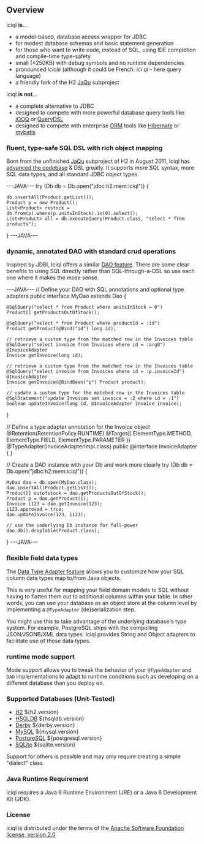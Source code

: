 ## Overview

iciql **is**...

- a model-based, database access wrapper for JDBC
- for modest database schemas and basic statement generation
- for those who want to write code, instead of SQL, using IDE completion and compile-time type-safety
- small (<250KB) with debug symbols and no runtime dependencies
- pronounced *icicle* (although it could be French: *ici ql* - here query language)
- a friendly fork of the H2 [JaQu][jaqu] subproject

iciql **is not**...

- a complete alternative to JDBC
- designed to compete with more powerful database query tools like [jOOQ][jooq] or [QueryDSL][querydsl]
- designed to compete with enterprise [ORM][orm] tools like [Hibernate][hibernate] or [mybatis][mybatis]

### fluent, type-safe SQL DSL with rich object mapping

Born from the unfinished [JaQu][jaqu] subproject of H2 in August 2011, Iciql has [advanced the codebase](jaqu_comparison.html) & DSL greatly.  It supports more SQL syntax, more SQL data types, and all standard JDBC object types.

---JAVA---
try (Db db = Db.open("jdbc:h2:mem:iciql")) {

    db.insertAll(Product.getList());
    Product p = new Product();
    List<Product> restock = db.from(p).where(p.unitsInStock).is(0).select();
    List<Product> all = db.executeQuery(Product.class, "select * from products");
    
}
---JAVA---

### dynamic, annotated DAO with standard crud operations

Inspired by JDBI, Iciql offers a similar [DAO feature](dao.html).  There are some clear benefits to using SQL directly rather than SQL-through-a-DSL so use each one where it makes the mose sense.

---JAVA---
// Define your DAO with SQL annotations and optional type adapters
public interface MyDao extends Dao {

    @SqlQuery("select * from Product where unitsInStock = 0")
    Product[] getProductsOutOfStock();

    @SqlQuery("select * from Product where productId = :id")
    Product getProduct(@Bind("id") long id);
 
    // retrieve a custom type from the matched row in the Invoices table
    @SqlQuery("select invoice from Invoices where id = :arg0")
    @InvoiceAdapter
    Invoice getInvoice(long id);

    // retrieve a custom type from the matched row in the Invoices table
    @SqlQuery("select invoice from Invoices where id = :p.invoiceId")
    @InvoiceAdapter
    Invoice getInvoice(@BindBean("p") Product product);

    // update a custom type for the matched row in the Invoices table
    @SqlStatement("update Invoices set invoice = :2 where id = :1")
    boolean updateInvoice(long id, @InvoiceAdapter Invoice invoice);

}

// Define a type adapter annotation for the Invoice object
@Retention(RetentionPolicy.RUNTIME)
@Target({ ElementType.METHOD, ElementType.FIELD, ElementType.PARAMETER })
@TypeAdapter(InvoiceAdapterImpl.class)
public @interface InvoiceAdapter { }

// Create a DAO instance with your Db and work more clearly
try (Db db = Db.open("jdbc:h2:mem:iciql")) {

    MyDao dao = db.open(MyDao.class);
    dao.insertAll(Product.getList());
    Product[] outofstock = dao.getProductsOutOfStock();
    Product p = dao.getProduct(1);
    Invoice i123 = dao.getInvoice(123);
    i123.approved = true;
    dao.updateInvoice(123, i123);
    
    // use the underlying Db instance for full-power
    dao.db().dropTable(Product.class);

}
---JAVA---

### flexible field data types

The [Data Type Adapter feature](dta.html) allows you to customize how your SQL column data types map to/from Java objects.

This is very useful for mapping your field domain models to SQL without having to flatten them out to additional columns within your table.  In other words, you can use your database as an object store at the column level by implementing a `@TypeAdapter` (de)serialization step.

You might use this to take advantage of the underlying database's type system.  For example, PostgreSQL ships with the compelling JSON/JSONB/XML data types.  Iciql provides String and Object adapters to facilitate use of those data types.

### runtime mode support

Mode support allows you to tweak the behavior of your `@TypeAdapter` and `DAO` implementations to adapt to runtime conditions such as developing on a different database than you deploy on.

### Supported Databases (Unit-Tested)
- [H2](http://h2database.com) ${h2.version}
- [HSQLDB](http://hsqldb.org) ${hsqldb.version}
- [Derby](http://db.apache.org/derby) ${derby.version}
- [MySQL](http://mysql.com) ${mysql.version}
- [PostgreSQL](http://postgresql.org) ${postgresql.version}
- [SQLite](http://www.sqlite.org) ${sqlite.version}

Support for others is possible and may only require creating a simple "dialect" class.

### Java Runtime Requirement

iciql requires a Java 6 Runtime Environment (JRE) or a Java 6 Development Kit (JDK).
 
### License
iciql is distributed under the terms of the [Apache Software Foundation license, version 2.0][apachelicense]

[jaqu]: http://h2database.com/html/jaqu.html "H2 JaQu project"
[orm]: http://en.wikipedia.org/wiki/Object-relational_mapping "Object Relational Mapping"
[jooq]: http://jooq.sourceforge.net "jOOQ"
[querydsl]: http://www.querydsl.com/ "QueryDSL"
[hibernate]: http://www.hibernate.org "Hibernate"
[mybatis]: http://www.mybatis.org "mybatis"
[github]: http://github.com/gitblit/iciql "iciql git repository"
[apachelicense]: http://www.apache.org/licenses/LICENSE-2.0 "Apache License, Version 2.0"
